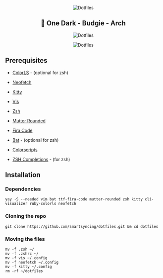<p align="center">
  <img src="https://raw.githubusercontent.com/smartersyncing/dotfiles/main/assets/dots.png" alt="Dotfiles"/>
</p>

<h2 align=center>🐧 One Dark - Budgie - Arch</h2>

<p align="center">
  <img src="https://raw.githubusercontent.com/smartersyncing/dotfiles/main/assets/setup.PNG" alt="Dotfiles"/>
</p>
<p align="center">
  <img src="https://raw.githubusercontent.com/smartersyncing/dotfiles/main/assets/raven.png" alt="Dotfiles"/>
</p>

## Prerequisites
* [ColorLS](https://github.com/ksxrubyapps/colorls) - (optional for zsh)

* [Neofetch](https://github.com/dylanaraps/neofetch)

* [Kitty](https://github.com/kovidgoyal/kitty) 

* [Vis](https://github.com/dpayne/cli-visualizer)

* [Zsh](https://github.com/zsh-users/zsh) 

* [Mutter Rounded](https://github.com/yilozt/mutter-rounded)

* [Fira Code](https://github.com/tonsky/FiraCode)

* [Bat](https://github.com/sharkdp/bat)  - (optional for zsh)

* [Colorscripts](https://gitlab.com/dwt1/shell-color-scripts)

* [ZSH Completions](https://github.com/zsh-users/zsh-completions) - (for zsh)

## Installation

### Dependencies
```
yay -S --needed vim bat ttf-fira-code mutter-rounded zsh kitty cli-visualizer ruby-colorls neofetch
```

### Cloning the repo
```
git clone https://github.com/smartsyncing/dotfiles.git && cd dotfiles
```

### Moving the files 
```
mv -f .zsh ~/
mv -f .zshrc ~/
mv -f vis ~/.config
mv -f neofetch ~/.config
mv -f kitty ~/.config
rm -rf ~/dotfiles
```
